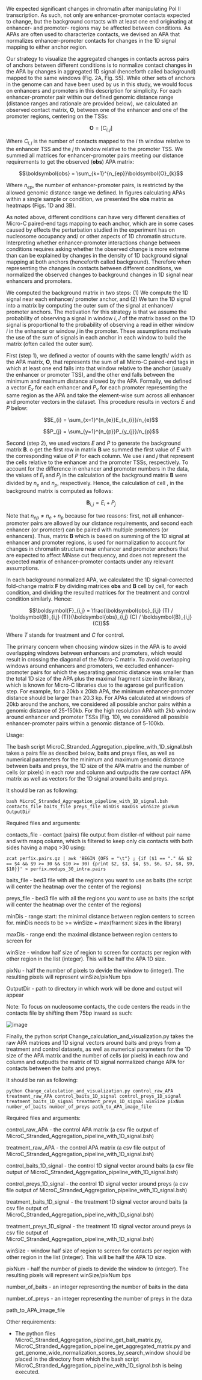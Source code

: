 We expected significant changes in chromatin after manipulating Pol II transcription. As such, not only are enhancer-promoter contacts expected to change, but the background contacts with at least one end originating at enhancer- and promoter- regions may be affected between conditions. As APAs are often used to characterize contacts, we devised an APA that normalizes enhancer-promoter contacts for changes in the 1D signal mapping to either anchor region. 

Our strategy to visualize the aggregated changes in contacts across pairs of anchors between different conditions is to normalize contact changes in the APA by changes in aggregated 1D signal (henceforth called background) mapped to the same windows (Fig. 2A, Fig. S5). While other sets of anchors in the genome can and have been used by us in this study, we would focus on enhancers and promoters in this description for simplicity. For each enhancer-promoter pair within our defined genomic distance range (distance ranges and rationale are provided below), we calculated an observed contact matrix, $\boldsymbol{O}$, between one of the enhancer and one of the promoter regions, centering on the TSSs: 

$$\boldsymbol{O} = [C_{i,j}]$$ 

Where $C_{i,j}$ is the number of contacts mapped to the $i$ th window relative to the enhancer TSS and the $j$ th window relative to the promoter TSS. We summed all matrices for enhancer-promoter pairs meeting our distance requirements to get the observed ($\boldsymbol{obs}$) APA matrix:

$$\boldsymbol{obs} = \sum_{k=1}^{n_{ep}}\boldsymbol{O}_{k}$$

Where $n_{ep}$, the number of enhancer-promoter pairs, is restricted by the allowed genomic distance range we defined. In figures calculating APAs within a single sample or condition, we presented the $\boldsymbol{obs}$ matrix as heatmaps (Figs. 1D and 3B). 

As noted above, different conditions can have very different densities of Micro-C paired-end tags mapping to each anchor, which are in some cases caused by effects the perturbation studied in the experiment has on nucleosome occupancy and/ or other aspects of 1D chromatin structure. Interpreting whether enhancer-promoter interactions change between conditions requires asking whether the observed change is more extreme than can be explained by changes in the density of 1D background signal mapping at both anchors (henceforth called background). Therefore when representing the changes in contacts between different conditions, we normalized the observed changes to background changes in 1D signal near enhancers and promoters.

We computed the background matrix in two steps: (1) We compute the 1D signal near each enhancer/ promoter anchor, and (2) We turn the 1D signal into a matrix by computing the outer sum of the signal at enhancer/ promoter anchors. The motivation for this strategy is that we assume the probability of observing a signal in window $i,J$ of the matrix based on the 1D signal is proportional to the probability of observing a read in either window $i$ in the enhancer or window $j$ in the promoter. These assumptions motivate the use of the sum of signals in each anchor in each window to build the matrix (often called the outer sum).

First (step 1), we defined a vector of counts with the same length/ width as the APA matrix, $\boldsymbol{O}$, that represents the sum of all Micro-C paired-end tags in which at least one end falls into that window relative to the anchor (usually the enhancer or promoter TSS), and the other end falls between the minimum and maximum distance allowed by the APA. Formally, we defined a vector $E_{x}$ for each enhancer and $P_{y}$ for each promoter representing the same region as the APA and take the element-wise sum across all enhancer and promoter vectors in the dataset. This procedure results in vectors $E$ and $P$ below:

$$E_{i} = \sum_{x=1}^{n_{e}}E_{x_{i}}/n_{e}$$

$$P_{j} = \sum_{y=1}^{n_{p}}P_{y_{j}}/n_{p}$$

Second (step 2), we used vectors $E$ and $P$  to generate the background matrix $\boldsymbol{B}$. o get the first row in matrix $\boldsymbol{B}$ we summed the first value of $E$ with the corresponding value of $P$ for each column. We use $i$ and $j$ that represent the cells relative to the enhancer and the promoter TSSs, respectively. To account for the difference in enhancer and promoter numbers in the data, the values of $E_{i}$ and $P_{j}$  in the calculation of the background matrix $\boldsymbol{B}$ were divided by $n_{e}$  and $n_{p}$, respectively. Hence, the calculation of cell ,  in the background matrix is computed as follows:

$$\boldsymbol{B}_{i,j} = E_{i} + P_{j}$$

Note that $n_{ep} \neq n_{e} + n_{p}$ because for two reasons: first, not all enhancer-promoter pairs are allowed by our distance requirements, and second each enhancer (or promoter) can be paired with multiple promoters (or enhancers). Thus, matrix $\boldsymbol{B}$ which is based on summing of the 1D signal at enhancer and promoter regions, is used for normalization to account for changes in chromatin structure near enhancer and promoter anchors that are expected to affect MNase cut frequency, and does not represent the expected matrix of enhancer-promoter contacts under any relevant assumptions. 

In each background normalized APA, we calculated the 1D signal-corrected fold-change matrix $\boldsymbol{F}$ by dividing matrices $\boldsymbol{obs}$ and $\boldsymbol{B}$ cell by cell, for each condition, and dividing the resulted matrices for the treatment and control condition similarly. Hence:

$$\boldsymbol{F}_{i,j} = \frac{\boldsymbol{obs}_{i,j} (T) / \boldsymbol{B}_{i,j} (T)}{\boldsymbol{obs}_{i,j} (C) / \boldsymbol{B}_{i,j}(C)}$$

Where $T$ stands for treatment and $C$ for control. 

The primary concern when choosing window sizes in the APA is to avoid overlapping windows between enhancers and promoters, which would result in crossing the diagonal of the Micro-C matrix. To avoid overlapping windows around enhancers and promoters, we excluded enhancer-promoter pairs for which the separating genomic distance was smaller than the total 1D size of the APA plus the maximal fragment size in the library, which is known for Micro-C libraries due to the agarose gel purification step. For example, for a 20kb x 20kb APA, the minimum enhancer-promoter distance should be larger than 20.3 kp. For APAs calculated at windows of 20kb around the anchors, we considered all possible anchor pairs within a genomic distance of 25-150kb. For the high resolution APA with 2kb window around enhancer and promoter TSSs (Fig. 1D), we considered all possible enhancer-promoter pairs within a genomic distance of 5-100kb.



Usage:

The bash script MicroC_Stranded_Aggregation_pipeline_with_1D_signal.bsh takes a pairs file as descibed below, baits and preys files, as well as numerical parameters for the minimum and maximum genomic distance between baits and preys, the 1D size of the APA matrix and the number of cells (or pixels) in each row and column and outpudts the raw contact APA matrix as well as vectors for the 1D signal around baits and preys.  

It should be ran as following:

    bash MicroC_Stranded_Aggregation_pipeline_with_1D_signal.bsh contacts_file baits_file preys_file minDis maxDis winSize pixNum OutputDir

Required files and arguments:

contacts_file - contact (pairs) file output from distiler-nf without pair name and with mapq column, which is filtered to keep only cis contacts with both sides having a mapq >30 using:

    zcat perfix.pairs.gz | awk 'BEGIN {OFS = "\t"} ; {if ($1 == "." && $2 == $4 && $9 >= 30 && $10 >= 30) {print $2, $3, $4, $5, $6, $7, $8, $9, $10}}' > perfix.nodups_30_intra.pairs

baits_file - bed3 file with all the regions you want to use as baits (the script will center the heatmap over the center of the regions)

preys_file - bed3 file with all the regions you want to use as baits (the script will center the heatmap over the center of the regions)

minDis - range start: the minimal distance between region centers to screen for. minDis needs to be >= winSize + max(frarment sizes in the library)

maxDis -  range end: the maximal distance between region centers to screen for

winSize - window half size of region to screen for contacts per region with other region in the list (integer). This will be half the APA 1D size.

pixNu - half the number of pixels to devide the window to (integer). The resulting pixels will represent winSize/pixNum bps

OutputDir - path to directory in which work will be done and output will appear

Note: To focus on nucleosome contacts, the code centers the reads in the contacts file by shifting them 75bp inward as such:

 ![image](https://user-images.githubusercontent.com/47452349/187545681-095b5e4c-fc92-4491-9ec7-06a3790b757e.png)

Finally, the python script Change_calculation_and_visualization.py takes the raw APA matrices and 1D signal vectors around baits and preys from a treatment and control datasets, as well as numerical parameters for the 1D size of the APA matrix and the number of cells (or pixels) in each row and column and outpudts the matrix of 1D signal normalized change APA for contacts between the baits and preys.    

It should be ran as following:

    python Change_calculation_and_visualization.py control_raw_APA treatment_raw_APA control_baits_1D_signal control_preys_1D_signal treatment_baits_1D_signal treatment_preys_1D_signal winSize pixNum number_of_baits number_of_preys path_to_APA_image_file

Required files and arguments:

control_raw_APA - the control APA matrix (a csv file output of MicroC_Stranded_Aggregation_pipeline_with_1D_signal.bsh)

treatment_raw_APA - the control APA matrix (a csv file output of MicroC_Stranded_Aggregation_pipeline_with_1D_signal.bsh)

control_baits_1D_signal - the control 1D signal vector around baits (a csv file output of MicroC_Stranded_Aggregation_pipeline_with_1D_signal.bsh)

control_preys_1D_signal - the control 1D signal vector around preys (a csv file output of MicroC_Stranded_Aggregation_pipeline_with_1D_signal.bsh)

treatment_baits_1D_signal - the treatment 1D signal vector around baits (a csv file output of MicroC_Stranded_Aggregation_pipeline_with_1D_signal.bsh)

treatment_preys_1D_signal - the treatment 1D signal vector around preys (a csv file output of MicroC_Stranded_Aggregation_pipeline_with_1D_signal.bsh)

winSize - window half size of region to screen for contacts per region with other region in the list (integer). This will be half the APA 1D size.

pixNum - half the number of pixels to devide the window to (integer). The resulting pixels will represent winSize/pixNum bps

number_of_baits - an integer representing the number of baits in the data

number_of_preys - an integer representing the number of preys in the data

path_to_APA_image_file

Other requirements:

* The python files MicroC_Stranded_Aggregation_pipeline_get_bait_matrix.py, MicroC_Stranded_Aggregation_pipeline_get_aggregated_matrix.py and get_genome_wide_normalization_scores_by_search_window should be placed in the directory from which the bash script MicroC_Stranded_Aggregation_pipeline_with_1D_signal.bsh is being executed.
